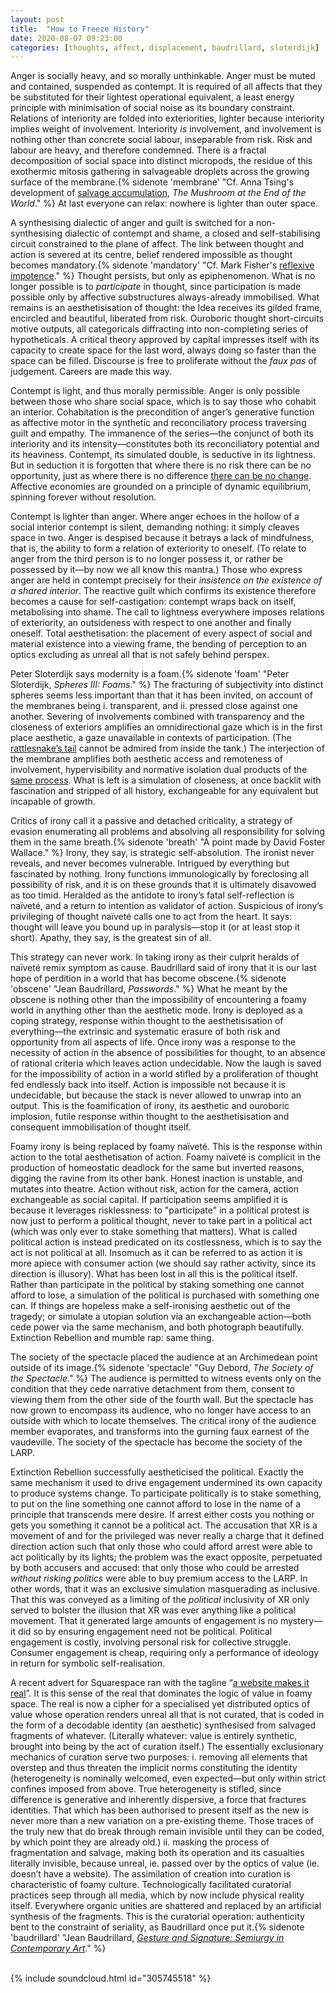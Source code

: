 ```yaml
---
layout: post
title:  "How to Freeze History"
date: 2020-08-07 09:23:00
categories: [thoughts, affect, displacement, baudrillard, sloterdijk]
---
```


Anger is socially heavy, and so morally unthinkable. Anger must be muted and contained, suspended as contempt. It is required of all affects that they be substituted for their lightest operational equivalent, a least energy principle with minimisation of social noise as its boundary constraint. Relations of interiority are folded into exteriorities, lighter because interiority implies weight of involvement. Interiority _is_ involvement, and involvement is nothing other than concrete social labour, inseparable from risk. Risk and labour are heavy, and therefore condemned. There is a fractal decomposition of social space into distinct micropods, the residue of this exothermic mitosis gathering in salvageable droplets across the growing surface of the membrane.{% sidenote 'membrane' "Cf. Anna Tsing's development of [salvage accumulation](https://aworkinglibrary.com/writing/salvage), _The Mushroom at the End of the World_." %} At last everyone can relax: nowhere is lighter than outer space.

<!--more-->

A synthesising dialectic of anger and guilt is switched for a non-synthesising dialectic of contempt and shame, a closed and self-stabilising circuit constrained to the plane of affect. The link between thought and action is severed at its centre, belief rendered impossible as thought becomes mandatory.{% sidenote 'mandatory' "Cf. Mark Fisher's [reflexive impotence](http://k-punk.abstractdynamics.org/archives/007656.html)." %} Thought persists, but only as epiphenomenon. What is no longer possible is to _participate_ in thought, since participation is made possible only by affective substructures always-already immobilised. What remains is an aesthetisisation of thought: the Idea receives its gilded frame, encircled and beautiful, liberated from risk. Ouroboric thought short-circuits motive outputs, all categoricals diffracting into non-completing series of hypotheticals. A critical theory approved by capital impresses itself with its capacity to create space for the last word, always doing so faster than the space can be filled. Discourse is free to proliferate without the _faux pas_ of judgement. Careers are made this way.

Contempt is light, and thus morally permissible. Anger is only possible between those who share social space, which is to say those who cohabit an interior. Cohabitation is the precondition of anger’s generative function as affective motor in the synthetic and reconciliatory process traversing guilt and empathy. The immanence of the series—the conjunct of both its interiority and its intensity—constitutes both its reconciliatory potential and its heaviness. Contempt, its simulated double, is seductive in its lightness. But in seduction it is forgotten that where there is no risk there can be no opportunity, just as where there is no difference [there can be no change](https://leplatopus.wordpress.com/2014/09/24/karl-popper-on-the-cosmology-of-anaximander/). Affective economies are grounded on a principle of dynamic equilibrium, spinning forever without resolution.

Contempt is lighter than anger. Where anger echoes in the hollow of a social interior contempt is silent, demanding nothing: it simply cleaves space in two. Anger is despised because it betrays a lack of mindfulness, that is, the ability to form a relation of exteriority to oneself. (To relate to anger from the third person is to no longer possess it, or rather be possessed by it—by now we all know this mantra.) Those who express anger are held in contempt precisely for their _insistence on the existence of a shared interior_. The reactive guilt which confirms its existence therefore becomes a cause for self-castigation: contempt wraps back on itself, metabolising into shame. The call to lightness everywhere imposes relations of exteriority, an outsideness with respect to one another and finally oneself. Total aesthetisation: the placement of every aspect of social and material existence into a viewing frame, the bending of perception to an optics excluding as unreal all that is not safely behind perspex.

Peter Sloterdijk says modernity is a foam.{% sidenote 'foam' "Peter Sloterdijk, _Spheres III: Foams_." %} The fracturing of subjectivity into distinct spheres seems less important than that it has been invited, on account of the membranes being i. transparent, and ii. pressed close against one another. Severing of involvements combined with transparency and the closeness of exteriors amplifies an omnidirectional gaze which is in the first place aesthetic, a gaze unavailable in contexts of participation. (The [rattlesnake’s tail]({{site.baseurl}}/2020/05/06/false-consciousness.html) cannot be admired from inside the tank.) The interjection of the membrane amplifies both aesthetic access and remoteness of involvement, hypervisibility and normative isolation dual products of the [same process]({{site.baseurl}}/2020/07/10/benjamin-decay.html). What is left is a simulation of closeness, at once backlit with fascination and stripped of all history, exchangeable for any equivalent but incapable of growth.

Critics of irony call it a passive and detached criticality, a strategy of evasion enumerating all problems and absolving all responsibility for solving them in the same breath.{% sidenote 'breath' "A point made by David Foster Wallace." %} Irony, they say, is strategic self-absolution. The ironist never reveals, and never becomes vulnerable. Intrigued by everything but fascinated by nothing. Irony functions immunologically by foreclosing all possibility of risk, and it is on these grounds that it is ultimately disavowed as too timid. Heralded as the antidote to irony’s fatal self-reflection is naïveté, and a return to intention as validator of action. Suspicious of irony’s privileging of thought naïveté calls one to act from the heart. It says: thought will leave you bound up in paralysis—stop it (or at least stop it short). Apathy, they say, is the greatest sin of all.

This strategy can never work. In taking irony as their culprit heralds of naïveté remix symptom as cause. Baudrillard said of irony that it is our last hope of perdition in a world that has become obscene.{% sidenote 'obscene' "Jean Baudrillard, _Passwords_." %} What he meant by the obscene is nothing other than the impossibility of encountering a foamy world in anything other than the aesthetic mode. Irony is deployed as a coping strategy, response within thought to the aesthetisisation of everything—the extrinsic and systematic erasure of both risk and opportunity from all aspects of life. Once irony was a response to the necessity of action in the absence of possibilities for thought, to an absence of rational criteria which leaves action undecidable. Now the laugh is saved for the impossibility of action in a world stifled by a proliferation of thought fed endlessly back into itself. Action is impossible not because it is undecidable, but because the stack is never allowed to unwrap into an output. This is the foamification of irony, its aesthetic and ouroboric implosion, futile response within thought to the aesthetisisation and consequent immobilisation of thought itself.

Foamy irony is being replaced by foamy naïveté. This is the response within action to the total aesthetisation of action. Foamy naïveté is complicit in the production of homeostatic deadlock for the same but inverted reasons, digging the ravine from its other bank. Honest inaction is unstable,  and mutates into theatre. Action without risk, action for the camera, action exchangeable as social capital. If participation seems amplified it is because it leverages risklessness: to "participate" in a political protest is now just to perform a political thought, never to take part in a political act (which was only ever to stake something that matters). What is called political action is instead predicated on its costlessness, which is to say the act is not political at all. Insomuch as it can be referred to as action it is more apiece with consumer action (we should say rather activity, since its direction is illusory). What has been lost in all this is the political itself. Rather than participate in the political by staking something one cannot afford to lose, a simulation of the political is purchased with something one can. If things are hopeless make a self-ironising aesthetic out of the tragedy; or simulate a utopian solution via an exchangeable action—both cede power via the same mechanism, and both photograph beautifully. Extinction Rebellion and mumble rap: same thing.

The society of the spectacle placed the audience at an Archimedean point outside of its image.{% sidenote 'spectacle' "Guy Debord, _The Society of the Spectacle_." %} The audience is permitted to witness events only on the condition that they cede narrative detachment from them, consent to viewing them from the other side of the fourth wall. But the spectacle has now grown to encompass its audience, who no longer have access to an outside with which to locate themselves. The critical irony of the audience member evaporates, and transforms into the gurning faux earnest of the vaudeville. The society of the spectacle has become the society of the LARP.

Extinction Rebellion successfully aestheticised the political. Exactly the same mechanism it used to drive engagement undermined its own capacity to produce systems change. To participate politically is to stake something, to put on the line something one cannot afford to lose in the name of a principle that transcends mere desire. If arrest either costs you nothing or gets you something it cannot be a political act.  The accusation that XR is a movement of and for the privileged was never really a charge that it defined direction action such that only those who could afford arrest were able to act politically by its lights; the problem was the exact opposite, perpetuated by both accusers and accused: that only those who could be arrested _without risking politics_ were able to buy premium access to the LARP. In other words, that it was an exclusive simulation masquerading as inclusive. That this was conveyed as a limiting of the _political_ inclusivity of XR only served to bolster the illusion that XR was ever anything like a political movement. That it generated large amounts of engagement is no mystery—it did so by ensuring engagement need not be political. Political engagement is costly, involving personal risk for collective struggle. Consumer engagement is cheap, requiring only a performance of ideology in return for symbolic self-realisation.

A recent advert for Squarespace ran with the tagline “[a website makes it real]({{site.baseurl}}/2020/05/10/the-public-real.html)”. It is this sense of the real that dominates the logic of value in foamy space. The real is now a cipher for a specialised yet distributed optics of value whose operation renders unreal all that is not curated, that is coded in the form of a decodable identity (an aesthetic) synthesised from salvaged fragments of whatever. (Literally whatever: value is entirely synthetic, brought into being by the act of curation itself.) The essentially exclusionary mechanics of curation serve two purposes: i. removing all elements that overstep and thus threaten the implicit norms constituting the identity (heterogeneity is nominally welcomed, even expected—but only within strict confines imposed from above. True heterogeneity is stifled, since difference is generative and inherently dispersive, a force that fractures identities. That which has been authorised to present itself as the new is never more than a new variation on a pre-existing theme. Those traces of the truly new that do break through remain invisible until they can be coded, by which point they are already old.) ii. masking the process of fragmentation and salvage, making both its operation and its casualties literally invisible, because unreal, ie. passed over by the optics of value (ie. doesn’t have a website). The assimilation of creation into curation is characteristic of foamy culture. Technologically facilitated curatorial practices seep through all media, which by now include physical reality itself. Everywhere organic unities are shattered and replaced by an artificial synthesis of the fragments. This is the curatorial operation: authenticity bent to the constraint of seriality, as Baudrillard once put it.{% sidenote 'baudrillard' "Jean Baudrillard, [_Gesture and Signature: Semiurgy in Contemporary Art_](/assets/pdf/baudrillard-gesture.pdf)." %}
<br />
<br />

{% include soundcloud.html id="305745518"  %}
